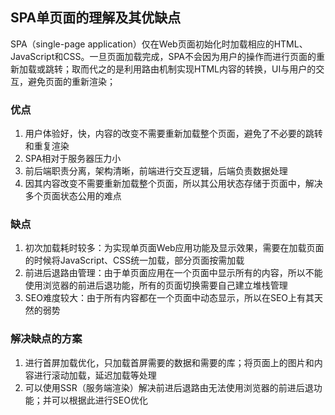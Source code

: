 ## SPA单页面的理解及其优缺点

SPA（single-page application）仅在Web页面初始化时加载相应的HTML、JavaScript和CSS。一旦页面加载完成，SPA不会因为用户的操作而进行页面的重新加载或跳转；取而代之的是利用路由机制实现HTML内容的转换，UI与用户的交互，避免页面的重新渲染；

### 优点

1. 用户体验好，快，内容的改变不需要重新加载整个页面，避免了不必要的跳转和重复渲染
2. SPA相对于服务器压力小
3. 前后端职责分离，架构清晰，前端进行交互逻辑，后端负责数据处理
4. 因其内容改变不需要重新加载整个页面，所以其公用状态存储于页面中，解决多个页面状态公用的难点

### 缺点

1. 初次加载耗时较多：为实现单页面Web应用功能及显示效果，需要在加载页面的时候将JavaScript、CSS统一加载，部分页面按需加载
2. 前进后退路由管理：由于单页面应用在一个页面中显示所有的内容，所以不能使用浏览器的前进后退功能，所有的页面切换需要自己建立堆栈管理
3. SEO难度较大：由于所有内容都在一个页面中动态显示，所以在SEO上有其天然的弱势

### 解决缺点的方案

1. 进行首屏加载优化，只加载首屏需要的数据和需要的库；将页面上的图片和内容进行滚动加载，延迟加载等处理
2. 可以使用SSR（服务端渲染）解决前进后退路由无法使用浏览器的前进后退功能；并可以根据此进行SEO优化